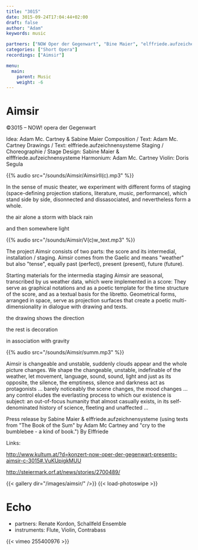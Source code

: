 ```yaml
---
title: "3015"
date: 3015-09-24T17:04:44+02:00
draft: false
author: "Adam"
keywords: music

partners: ["NOW Oper der Gegenwart", "Bine Maier", "elffriede.aufzeichensysteme", "Doris Segula"]
categories: ["Short Opera"]
recordings: ["Aimsir"]

menu:
  main:
    parent: Music
    weight: -6
---
```



# Aimsir
©3015 – NOW! opera der Gegenwart

Idea: Adam Mc. Cartney & Sabine Maier
Composition / Text: Adam Mc. Cartney
Drawings / Text: elffriede.aufzeichnensysteme
Staging / Choreographie / Stage Design: Sabine Maier & elfffriede.aufzeichnensysteme
Harmonium: Adam Mc. Cartney
Violin: Doris Segula

{{% audio src="/sounds/Aimsir/AimsirII(c).mp3" %}}

In the sense of music theater, we experiment with different forms of staging
(space-defining projection stations, literature, music, performance), which
stand side by side, disonnected and dissasociated, and nevertheless form a whole.

the air alone
a storm with black rain

and then somewhere light

{{% audio src="/sounds/Aimsir/V(c)w_text.mp3" %}}

The project Aimsir consists of two parts: the score and its intermedial, installation /
staging. Aimsir comes from the Gaelic and means "weather" but also "tense", equally
past (perfect), present (present), future (future).

Starting materials for the intermedia staging Aimsir are seasonal, transcribed by us weather
data, which were implemented in a score: They serve as graphical notations and as a poetic
template for the time structure of the score, and as a textual basis for the libretto.
Geometrical forms, arranged in space, serve as projection surfaces that create a poetic
multi-dimensionality in dialogue with drawing and texts.

the drawing shows the direction

the rest is decoration

in association with gravity

{{% audio src="/sounds/Aimsir/summ.mp3" %}}

Aimsir is changeable and unstable, suddenly clouds appear and the whole picture changes.
We shape the changeable, unstable, indefinable of the weather, let movement, language,
sound, sound, light and just as its opposite, the silence, the emptiness, silence and
darkness act as protagonists ... barely noticeably the scene changes, the mood changes ...
any control eludes the everlasting process to which our existence is subject: an out-of-focus
humanity that almost casually exists, in its self-denominated history of science,
fleeting and unaffected ...

Press release by Sabine Maier & elffriede.aufzeichnensysteme (using texts from
"The Book of the Sum" by Adam Mc Cartney and "cry to the bumblebee - a kind of book.") By Elffriede

Links:

http://www.kultum.at/?d=konzert-now-oper-der-gegenwart-presents-aimsir-c-3015#.VuKUpigkMUU

http://steiermark.orf.at/news/stories/2700489/

{{< gallery dir="/images/aimsir/" />}} {{< load-photoswipe >}}


# Echo 

+ partners: Renate Kordon, Schallfeld Ensemble
+ instruments: Flute, Violin, Contrabass

{{< vimeo 255400976 >}}


